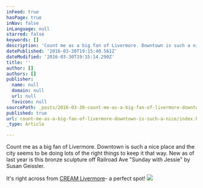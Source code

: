 ```yaml
---
inFeed: true
hasPage: true
inNav: false
inLanguage: null
starred: false
keywords: []
description: 'Count me as a big fan of Livermore. Downtown is such a nice place and the city seems to be doing lots of the right things to keep it that way. New as of last year is this bronze sculpture off Railroad Ave "Sunday with Jessie" by Susan Geissler.'
datePublished: '2016-03-30T19:15:40.561Z'
dateModified: '2016-03-30T19:15:14.290Z'
title: ''
author: []
authors: []
publisher:
  name: null
  domain: null
  url: null
  favicon: null
sourcePath: _posts/2016-03-30-count-me-as-a-big-fan-of-livermore-downtown-is-such-a-nice.md
published: true
url: count-me-as-a-big-fan-of-livermore-downtown-is-such-a-nice/index.html
_type: Article

---
```

Count me as a big fan of Livermore. Downtown is such a nice place and the city seems to be doing lots of the right things to keep it that way. New as of last year is this bronze sculpture off Railroad Ave "Sunday with Jessie" by Susan Geissler.

It's right across from [CREAM Livermore][0]- a perfect spot!
![](https://the-grid-user-content.s3-us-west-2.amazonaws.com/4594fd7f-478b-41ae-ad4e-507ca8e6fb33.jpg)

[0]: https://www.facebook.com/CREAMLivermore/